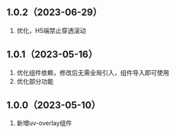 ## 1.0.2（2023-06-29）
1. 优化，H5端禁止穿透滚动
## 1.0.1（2023-05-16）
1. 优化组件依赖，修改后无需全局引入，组件导入即可使用
2. 优化部分功能
## 1.0.0（2023-05-10）
1. 新增uv-overlay组件
